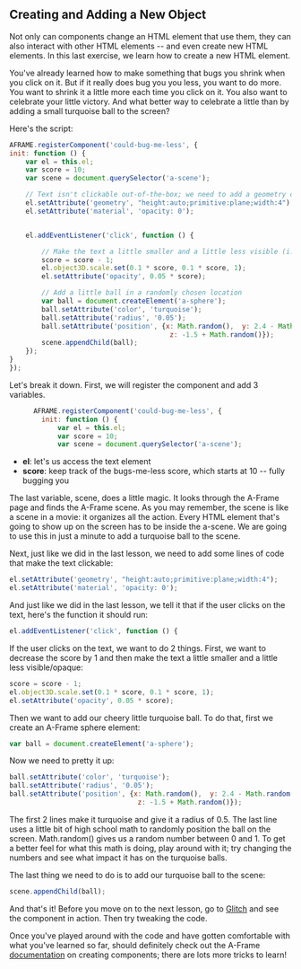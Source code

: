 ## Creating and Adding a New Object

Not only can components change an HTML element that use them, they can also interact with other HTML elements -- 
and even create new HTML elements. In this last exercise, we learn how to create a new HTML element.

You've already learned how to make something that bugs you shrink when you click on it. But if it really does bug you you less, you want to do more. You want  to shrink it a little more each time you click on it.   You also want to celebrate your little victory. And what better way to celebrate a little than by adding a small turquoise ball to the screen?

Here's the script:

```js
AFRAME.registerComponent('could-bug-me-less', {
init: function () {
    var el = this.el; 
    var score = 10;
    var scene = document.querySelector('a-scene');

    // Text isn't clickable out-of-the-box; we need to add a geometry component, such as a plane
    el.setAttribute('geometry', "height:auto;primitive:plane;width:4");
    el.setAttribute('material', 'opacity: 0');      


    el.addEventListener('click', function () {

        // Make the text a little smaller and a little less visible (i.e., less opaque)
        score = score - 1;
        el.object3D.scale.set(0.1 * score, 0.1 * score, 1);   
        el.setAttribute('opacity', 0.05 * score);

        // Add a little ball in a randomly chosen location
        var ball = document.createElement('a-sphere');
        ball.setAttribute('color', 'turquoise');
        ball.setAttribute('radius', '0.05');
        ball.setAttribute('position', {x: Math.random(),  y: 2.4 - Math.random() * 1.5, 
                                        z: -1.5 + Math.random()});
        scene.appendChild(ball);
    });
}
});
```

Let's break it down. First, we will register the component and add 3 variables.

```js
      AFRAME.registerComponent('could-bug-me-less', {
        init: function () {
            var el = this.el; 
            var score = 10;
            var scene = document.querySelector('a-scene');
```
- **el**: let's us access the text element
- **score**: keep track of the bugs-me-less score, which starts at 10 -- fully bugging you

The last variable, scene, does a little magic. It looks through the A-Frame page and finds the A-Frame scene. As you may remember, the scene is like a scene in a movie: it organizes all the action. Every HTML element that's going to show up on the screen has to be inside the a-scene. We are going to use this in just a minute to add a turquoise  ball to the scene.

Next, just like we did in the last lesson, we need to add some lines of code that make the text clickable:

```js
el.setAttribute('geometry', "height:auto;primitive:plane;width:4");
el.setAttribute('material', 'opacity: 0');      
```

And just like we did in the last lesson, we tell it that if the user clicks on the text, here's the function it should run:

```js
el.addEventListener('click', function () {
```

If the user clicks on the text, we want to do 2 things. First, we want to decrease the score by 1
and then make the text a little smaller and a little less visible/opaque:

```js
score = score - 1;
el.object3D.scale.set(0.1 * score, 0.1 * score, 1);   
el.setAttribute('opacity', 0.05 * score);
```

Then we want to add our cheery little turquoise ball. To do that, first we create an A-Frame sphere element:

```js
var ball = document.createElement('a-sphere');
```

Now we need to pretty it up:
```js
ball.setAttribute('color', 'turquoise');
ball.setAttribute('radius', '0.05');
ball.setAttribute('position', {x: Math.random(),  y: 2.4 - Math.random() * 1.5, 
                                z: -1.5 + Math.random()});
```

The first 2 lines make it turquoise and give it a radius of 0.5. The last line uses a little bit of high school math
to  randomly position the ball on the screen.  Math.random() gives us a random number between 0 and 1. To get a better feel for what this math is doing, play around with it; try changing the numbers and see what impact it has on the turquoise balls.

The last thing we need to do is to add our turquoise ball to the scene:

```js
scene.appendChild(ball);
```

And that's it!  Before you move on to the next lesson, go to [Glitch]() and see the component in action. Then try tweaking the code. 

Once you've played around with the code and have gotten comfortable with what you've learned so far, should definitely check out the A-Frame  [documentation](https://aframe.io/docs/0.7.0/introduction/writing-a-component.html) on creating components; there are lots more tricks to learn!
